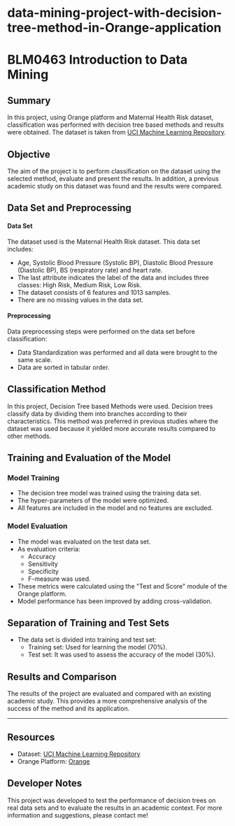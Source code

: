 # data-mining-project-with-decision-tree-method-in-Orange-application 
# BLM0463 Introduction to Data Mining

## Summary
In this project, using Orange platform and Maternal Health Risk dataset, classification was performed with decision tree based methods and results were obtained. The dataset is taken from [UCI Machine Learning Repository](https://archive.ics.uci.edu/).

## Objective
The aim of the project is to perform classification on the dataset using the selected method, evaluate and present the results. In addition, a previous academic study on this dataset was found and the results were compared.

## Data Set and Preprocessing

#### Data Set
The dataset used is the Maternal Health Risk dataset. This data set includes:
- Age, Systolic Blood Pressure (Systolic BP), Diastolic Blood Pressure (Diastolic BP), BS (respiratory rate) and heart rate.
- The last attribute indicates the label of the data and includes three classes: High Risk, Medium Risk, Low Risk.
- The dataset consists of 6 features and 1013 samples.
- There are no missing values in the data set.

#### Preprocessing
Data preprocessing steps were performed on the data set before classification:
- Data Standardization was performed and all data were brought to the same scale.
- Data are sorted in tabular order.

## Classification Method
In this project, Decision Tree based Methods were used. Decision trees classify data by dividing them into branches according to their characteristics. This method was preferred in previous studies where the dataset was used because it yielded more accurate results compared to other methods.

## Training and Evaluation of the Model

### Model Training
- The decision tree model was trained using the training data set.
- The hyper-parameters of the model were optimized.
- All features are included in the model and no features are excluded.

### Model Evaluation
- The model was evaluated on the test data set.
- As evaluation criteria:
  - Accuracy
  - Sensitivity
  - Specificity
  - F-measure was used.
- These metrics were calculated using the "Test and Score" module of the Orange platform.
- Model performance has been improved by adding cross-validation.

## Separation of Training and Test Sets
- The data set is divided into training and test set:
  - Training set: Used for learning the model (70%).
  - Test set: It was used to assess the accuracy of the model (30%).

## Results and Comparison
The results of the project are evaluated and compared with an existing academic study. This provides a more comprehensive analysis of the success of the method and its application.

---

## Resources
- Dataset: [UCI Machine Learning Repository](https://archive.ics.uci.edu/)
- Orange Platform: [Orange](https://orangedatamining.com/)

## Developer Notes
This project was developed to test the performance of decision trees on real data sets and to evaluate the results in an academic context. For more information and suggestions, please contact me!
